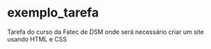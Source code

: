 # exemplo_tarefa
Tarefa do curso da Fatec de DSM onde será necessário criar um site usando HTML e CSS
